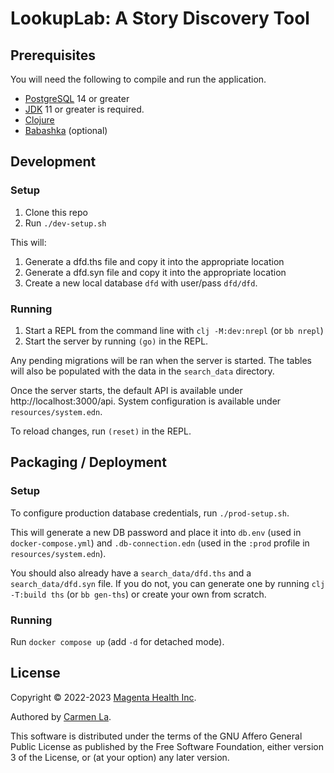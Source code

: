 # LookupLab: A Story Discovery Tool

## Prerequisites

You will need the following to compile and run the application.

* [PostgreSQL](https://www.postgresql.org/download/) 14 or greater
* [JDK](https://www.azul.com/downloads/) 11 or greater is required. 
* [Clojure](https://clojure.org/guides/install_clojure)
* [Babashka](https://github.com/babashka/babashka#installation) (optional)


## Development

### Setup
1. Clone this repo 
1. Run `./dev-setup.sh`

This will: 
1. Generate a dfd.ths file and copy it into the appropriate location
1. Generate a dfd.syn file and copy it into the appropriate location
1. Create a new local database `dfd` with user/pass `dfd/dfd`.

### Running
1. Start a REPL from the command line with `clj -M:dev:nrepl` (or `bb nrepl`) 
2. Start the server by running `(go)` in the REPL.

Any pending migrations will be ran when the server is started. The tables will also be populated with the data in the `search_data` directory.

Once the server starts, the default API is available under http://localhost:3000/api. System configuration is available under `resources/system.edn`.

To reload changes, run `(reset)` in the REPL.


## Packaging / Deployment

### Setup
To configure production database credentials, run `./prod-setup.sh`. 

This will generate a new DB password and place it into `db.env` (used in `docker-compose.yml`) and `.db-connection.edn` (used in the `:prod` profile in `resources/system.edn`).

You should also already have a `search_data/dfd.ths` and a `search_data/dfd.syn` file. If you do not, you can generate one by running `clj -T:build ths` (or `bb gen-ths`) or create your own from scratch.

### Running
Run `docker compose up` (add `-d` for detached mode).

## License 

Copyright © 2022-2023 [Magenta Health Inc](https://www.magentahealth.ca/).

Authored by [Carmen La](https://carmen.la/).

This software is distributed under the terms of the GNU Affero General Public License as
    published by the Free Software Foundation, either version 3 of the
    License, or (at your option) any later version.